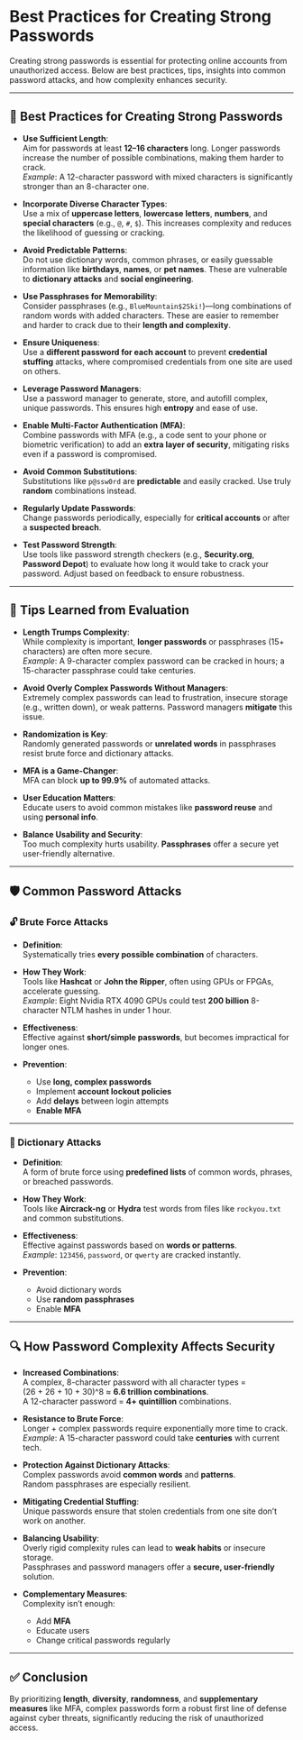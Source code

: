 # Best Practices for Creating Strong Passwords

Creating strong passwords is essential for protecting online accounts from unauthorized access. Below are best practices, tips, insights into common password attacks, and how complexity enhances security.

---

## 🔐 Best Practices for Creating Strong Passwords

- **Use Sufficient Length**:  
  Aim for passwords at least **12–16 characters** long. Longer passwords increase the number of possible combinations, making them harder to crack.  
  _Example_: A 12-character password with mixed characters is significantly stronger than an 8-character one.

- **Incorporate Diverse Character Types**:  
  Use a mix of **uppercase letters**, **lowercase letters**, **numbers**, and **special characters** (e.g., `@`, `#`, `$`). This increases complexity and reduces the likelihood of guessing or cracking.

- **Avoid Predictable Patterns**:  
  Do not use dictionary words, common phrases, or easily guessable information like **birthdays**, **names**, or **pet names**. These are vulnerable to **dictionary attacks** and **social engineering**.

- **Use Passphrases for Memorability**:  
  Consider passphrases (e.g., `BlueMountain$2Ski!`)—long combinations of random words with added characters. These are easier to remember and harder to crack due to their **length and complexity**.

- **Ensure Uniqueness**:  
  Use a **different password for each account** to prevent **credential stuffing** attacks, where compromised credentials from one site are used on others.

- **Leverage Password Managers**:  
  Use a password manager to generate, store, and autofill complex, unique passwords. This ensures high **entropy** and ease of use.

- **Enable Multi-Factor Authentication (MFA)**:  
  Combine passwords with MFA (e.g., a code sent to your phone or biometric verification) to add an **extra layer of security**, mitigating risks even if a password is compromised.

- **Avoid Common Substitutions**:  
  Substitutions like `p@ssw0rd` are **predictable** and easily cracked. Use truly **random** combinations instead.

- **Regularly Update Passwords**:  
  Change passwords periodically, especially for **critical accounts** or after a **suspected breach**.

- **Test Password Strength**:  
  Use tools like password strength checkers (e.g., **Security.org**, **Password Depot**) to evaluate how long it would take to crack your password. Adjust based on feedback to ensure robustness.

---

## 🧠 Tips Learned from Evaluation

- **Length Trumps Complexity**:  
  While complexity is important, **longer passwords** or passphrases (15+ characters) are often more secure.  
  _Example_: A 9-character complex password can be cracked in hours; a 15-character passphrase could take centuries.

- **Avoid Overly Complex Passwords Without Managers**:  
  Extremely complex passwords can lead to frustration, insecure storage (e.g., written down), or weak patterns. Password managers **mitigate** this issue.

- **Randomization is Key**:  
  Randomly generated passwords or **unrelated words** in passphrases resist brute force and dictionary attacks.

- **MFA is a Game-Changer**:  
  MFA can block **up to 99.9%** of automated attacks.

- **User Education Matters**:  
  Educate users to avoid common mistakes like **password reuse** and using **personal info**.

- **Balance Usability and Security**:  
  Too much complexity hurts usability. **Passphrases** offer a secure yet user-friendly alternative.

---

## 🛡️ Common Password Attacks

### 🔓 Brute Force Attacks

- **Definition**:  
  Systematically tries **every possible combination** of characters.

- **How They Work**:  
  Tools like **Hashcat** or **John the Ripper**, often using GPUs or FPGAs, accelerate guessing.  
  _Example_: Eight Nvidia RTX 4090 GPUs could test **200 billion** 8-character NTLM hashes in under 1 hour.

- **Effectiveness**:  
  Effective against **short/simple passwords**, but becomes impractical for longer ones.

- **Prevention**:
  - Use **long, complex passwords**
  - Implement **account lockout policies**
  - Add **delays** between login attempts
  - **Enable MFA**

---

### 📖 Dictionary Attacks

- **Definition**:  
  A form of brute force using **predefined lists** of common words, phrases, or breached passwords.

- **How They Work**:  
  Tools like **Aircrack-ng** or **Hydra** test words from files like `rockyou.txt` and common substitutions.

- **Effectiveness**:  
  Effective against passwords based on **words or patterns**.  
  _Example_: `123456`, `password`, or `qwerty` are cracked instantly.

- **Prevention**:
  - Avoid dictionary words
  - Use **random passphrases**
  - Enable **MFA**

---

## 🔍 How Password Complexity Affects Security

- **Increased Combinations**:  
  A complex, 8-character password with all character types =  
  (26 + 26 + 10 + 30)^8 ≈ **6.6 trillion combinations**.  
  A 12-character password = **4+ quintillion** combinations.

- **Resistance to Brute Force**:  
  Longer + complex passwords require exponentially more time to crack.  
  _Example_: A 15-character password could take **centuries** with current tech.

- **Protection Against Dictionary Attacks**:  
  Complex passwords avoid **common words** and **patterns**.  
  Random passphrases are especially resilient.

- **Mitigating Credential Stuffing**:  
  Unique passwords ensure that stolen credentials from one site don’t work on another.

- **Balancing Usability**:  
  Overly rigid complexity rules can lead to **weak habits** or insecure storage.  
  Passphrases and password managers offer a **secure, user-friendly** solution.

- **Complementary Measures**:  
  Complexity isn’t enough:
  - Add **MFA**
  - Educate users
  - Change critical passwords regularly

---

## ✅ Conclusion

By prioritizing **length**, **diversity**, **randomness**, and **supplementary measures** like MFA, complex passwords form a robust first line of defense against cyber threats, significantly reducing the risk of unauthorized access.
